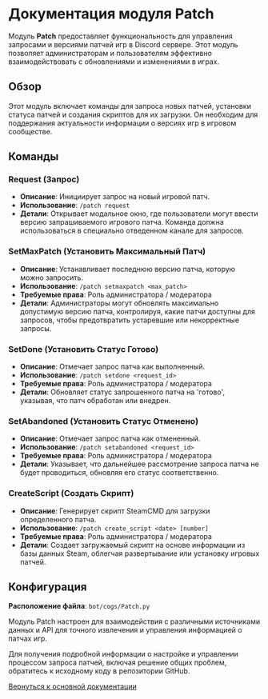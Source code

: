 # Документация модуля Patch

Модуль **Patch** предоставляет функциональность для управления запросами и версиями патчей игр в Discord сервере. Этот модуль позволяет администраторам
и пользователям эффективно взаимодействовать с обновлениями и изменениями в играх.

## Обзор

Этот модуль включает команды для запроса новых патчей, установки статуса патчей и создания скриптов для их загрузки. Он необходим для поддержания
актуальности информации о версиях игр в игровом сообществе.

## Команды

### Request (Запрос)

- **Описание**: Инициирует запрос на новый игровой патч.
- **Использование**: `/patch request`
- **Детали**: Открывает модальное окно, где пользователи могут ввести версию запрашиваемого игрового патча. Команда должна использоваться в специально
  отведенном канале для запросов.

### SetMaxPatch (Установить Максимальный Патч)

- **Описание**: Устанавливает последнюю версию патча, которую можно запросить.
- **Использование**: `/patch setmaxpatch <max_patch>`
- **Требуемые права**: Роль администратора / модератора
- **Детали**: Администраторы могут обновлять максимально допустимую версию патча, контролируя, какие патчи доступны для запросов, чтобы предотвратить
  устаревшие или некорректные запросы.

### SetDone (Установить Статус Готово)

- **Описание**: Отмечает запрос патча как выполненный.
- **Использование**: `/patch setdone <request_id>`
- **Требуемые права**: Роль администратора / модератора
- **Детали**: Обновляет статус запрошенного патча на 'готово', указывая, что патч обработан или внедрен.

### SetAbandoned (Установить Статус Отменено)

- **Описание**: Отмечает запрос патча как отмененный.
- **Использование**: `/patch setabandoned <request_id>`
- **Требуемые права**: Роль администратора / модератора
- **Детали**: Указывает, что дальнейшее рассмотрение запроса патча не будет проводиться, обновляя его статус соответственно.

### CreateScript (Создать Скрипт)

- **Описание**: Генерирует скрипт SteamCMD для загрузки определенного патча.
- **Использование**: `/patch create_script <date> [number]`
- **Требуемые права**: Роль администратора / модератора
- **Детали**: Создает загружаемый скрипт на основе информации из базы данных Steam, облегчая развертывание или установку игровых патчей.

## Конфигурация

**Расположение файла**: `bot/cogs/Patch.py`

Модуль Patch настроен для взаимодействия с различными источниками данных и API для точного извлечения и управления информацией о патчах игр.

Для получения подробной информации о настройке и управлении процессом запроса патчей, включая решение общих проблем, обратитесь к исходному коду в
репозитории GitHub.

[Вернуться к основной документации](https://github.com/overklassniy/Oscar_Dota_Hub_Discord_Bot/blob/master/docs/ru/Документация.md)

